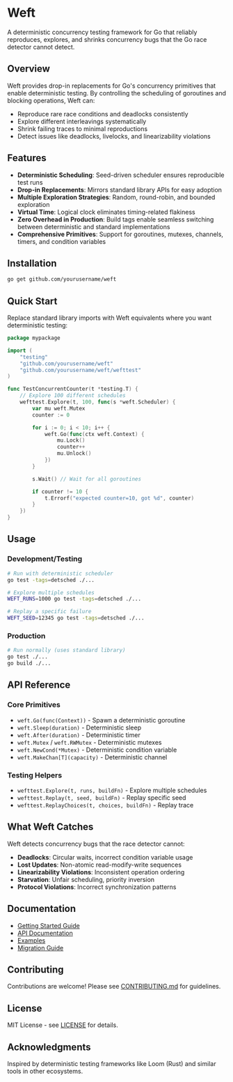 # Weft

A deterministic concurrency testing framework for Go that reliably reproduces, explores, and shrinks concurrency bugs that the Go race detector cannot detect.

## Overview

Weft provides drop-in replacements for Go's concurrency primitives that enable deterministic testing. By controlling the scheduling of goroutines and blocking operations, Weft can:

- Reproduce rare race conditions and deadlocks consistently
- Explore different interleavings systematically
- Shrink failing traces to minimal reproductions
- Detect issues like deadlocks, livelocks, and linearizability violations

## Features

- **Deterministic Scheduling**: Seed-driven scheduler ensures reproducible test runs
- **Drop-in Replacements**: Mirrors standard library APIs for easy adoption
- **Multiple Exploration Strategies**: Random, round-robin, and bounded exploration
- **Virtual Time**: Logical clock eliminates timing-related flakiness
- **Zero Overhead in Production**: Build tags enable seamless switching between deterministic and standard implementations
- **Comprehensive Primitives**: Support for goroutines, mutexes, channels, timers, and condition variables

## Installation

```bash
go get github.com/yourusername/weft
```

## Quick Start

Replace standard library imports with Weft equivalents where you want deterministic testing:

```go
package mypackage

import (
    "testing"
    "github.com/yourusername/weft"
    "github.com/yourusername/weft/wefttest"
)

func TestConcurrentCounter(t *testing.T) {
    // Explore 100 different schedules
    wefttest.Explore(t, 100, func(s *weft.Scheduler) {
        var mu weft.Mutex
        counter := 0

        for i := 0; i < 10; i++ {
            weft.Go(func(ctx weft.Context) {
                mu.Lock()
                counter++
                mu.Unlock()
            })
        }

        s.Wait() // Wait for all goroutines

        if counter != 10 {
            t.Errorf("expected counter=10, got %d", counter)
        }
    })
}
```

## Usage

### Development/Testing
```bash
# Run with deterministic scheduler
go test -tags=detsched ./...

# Explore multiple schedules
WEFT_RUNS=1000 go test -tags=detsched ./...

# Replay a specific failure
WEFT_SEED=12345 go test -tags=detsched ./...
```

### Production
```bash
# Run normally (uses standard library)
go test ./...
go build ./...
```

## API Reference

### Core Primitives

- `weft.Go(func(Context))` - Spawn a deterministic goroutine
- `weft.Sleep(duration)` - Deterministic sleep
- `weft.After(duration)` - Deterministic timer
- `weft.Mutex` / `weft.RWMutex` - Deterministic mutexes
- `weft.NewCond(*Mutex)` - Deterministic condition variable
- `weft.MakeChan[T](capacity)` - Deterministic channel

### Testing Helpers

- `wefttest.Explore(t, runs, buildFn)` - Explore multiple schedules
- `wefttest.Replay(t, seed, buildFn)` - Replay specific seed
- `wefttest.ReplayChoices(t, choices, buildFn)` - Replay trace

## What Weft Catches

Weft detects concurrency bugs that the race detector cannot:

- **Deadlocks**: Circular waits, incorrect condition variable usage
- **Lost Updates**: Non-atomic read-modify-write sequences
- **Linearizability Violations**: Inconsistent operation ordering
- **Starvation**: Unfair scheduling, priority inversion
- **Protocol Violations**: Incorrect synchronization patterns

## Documentation

- [Getting Started Guide](docs/getting-started.md)
- [API Documentation](docs/api.md)
- [Examples](examples/)
- [Migration Guide](docs/migration.md)

## Contributing

Contributions are welcome! Please see [CONTRIBUTING.md](CONTRIBUTING.md) for guidelines.

## License

MIT License - see [LICENSE](LICENSE) for details.

## Acknowledgments

Inspired by deterministic testing frameworks like Loom (Rust) and similar tools in other ecosystems.